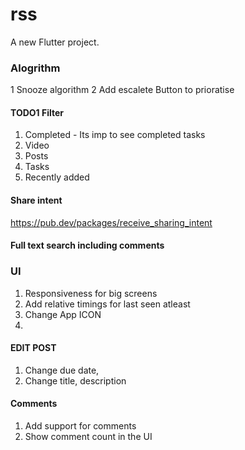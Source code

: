 # rss

A new Flutter project.

### Alogrithm
1 Snooze algorithm
2 Add escalete Button to prioratise

#### TODO1 Filter
1. Completed - Its imp to see completed tasks 
2. Video
3. Posts
4. Tasks
5. Recently added

#### Share intent
https://pub.dev/packages/receive_sharing_intent


#### Full text search including comments

### UI
1. Responsiveness for big screens
4. Add relative timings for last seen atleast
5. Change App ICON
6. 

#### EDIT POST
1. Change due date,
2. Change title, description

#### Comments
1. Add support for comments
2. Show comment count in the UI

